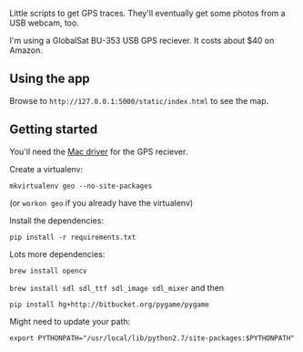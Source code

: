 Little scripts to get GPS traces. They'll eventually get some photos from a
USB webcam, too.

I'm using a GlobalSat BU-353 USB GPS reciever. It costs about $40 on Amazon.

## Using the app

Browse to `http://127.0.0.1:5000/static/index.html` to see the map.

## Getting started

You'll need the [Mac driver](http://www.usglobalsat.com/s-122-bu-353-support.aspx)
for the GPS reciever.

Create a virtualenv:

`mkvirtualenv geo --no-site-packages`

(or `workon geo` if you already have the virtualenv)

Install the dependencies:

`pip install -r requirements.txt`

Lots more dependencies:

`brew install opencv`

`brew install sdl sdl_ttf sdl_image sdl_mixer` and then

`pip install hg+http://bitbucket.org/pygame/pygame`

Might need to update your path:

`export PYTHONPATH="/usr/local/lib/python2.7/site-packages:$PYTHONPATH"`
